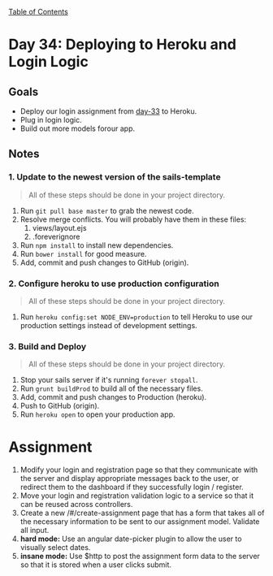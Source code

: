 [Table of Contents](/README.md)

# Day 34: Deploying to Heroku and Login Logic

## Goals
* Deploy our login assignment from [day-33](/day-33/README.md) to Heroku.
* Plug in login logic.
* Build out more models forour app.

## Notes

### 1. Update to the newest version of the sails-template

> All of these steps should be done in your project directory.

1. Run `git pull base master` to grab the newest code.
2. Resolve merge conflicts. You will probably have them in these files:
	1. views/layout.ejs
	2. .foreverignore
3. Run `npm install` to install new dependencies.
4. Run `bower install` for good measure.
5. Add, commit and push changes to GitHub (origin).

### 2. Configure heroku to use production configuration

> All of these steps should be done in your project directory.

1. Run `heroku config:set NODE_ENV=production` to tell Heroku to use our production settings instead of development settings.

### 3. Build and Deploy

> All of these steps should be done in your project directory.

1. Stop your sails server if it's running `forever stopall`.
2. Run `grunt buildProd` to build all of the necessary files.
3. Add, commit and push changes to Production (heroku).
4. Push to GitHub (origin).
5. Run `heroku open` to open your production app.



# Assignment

1. Modify your login and registration page so that they communicate with the server and display appropriate messages back to the user, or redirect them to the dashboard if they successfully login / register.
2. Move your login and registration validation logic to a service so that it can be reused across controllers.
3. Create a new /#/create-assignment page that has a form that takes all of the necessary information to be sent to our assignment model. Validate all input.
4. **hard mode:** Use an angular date-picker plugin to allow the user to visually select dates.
5. **insane mode:** Use $http to post the assignment form data to the server so that it is stored when a user clicks submit.